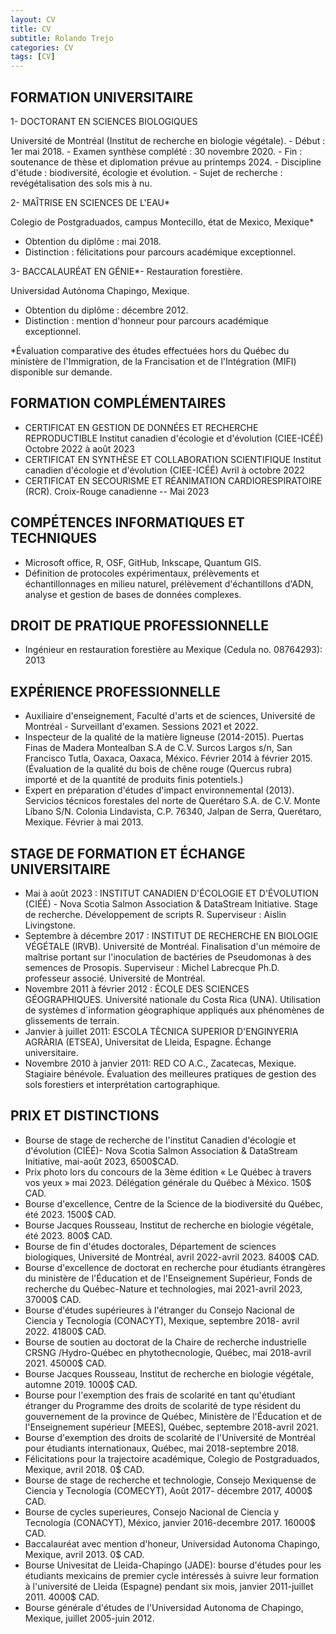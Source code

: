 ```yaml
---
layout: CV
title: CV
subtitle: Rolando Trejo
categories: CV
tags: [CV]
---
```


## FORMATION UNIVERSITAIRE

1- DOCTORANT EN SCIENCES BIOLOGIQUES

Université de Montréal (Institut de recherche en biologie végétale). - Début : 1er mai 2018. - Examen synthèse complété : 30 novembre 2020. - Fin : soutenance de thèse et diplomation prévue au printemps 2024. - Discipline d'étude : biodiversité, écologie et évolution. - Sujet de recherche : revégétalisation des sols mis à nu.

2- MAÎTRISE EN SCIENCES DE L'EAU\*

Colegio de Postgraduados, campus Montecillo, état de Mexico, Mexique\*

-   Obtention du diplôme : mai 2018.
-   Distinction : félicitations pour parcours académique exceptionnel.

3- BACCALAURÉAT EN GÉNIE\*- Restauration forestière.

Universidad Autónoma Chapingo, Mexique.

-   Obtention du diplôme : décembre 2012.
-   Distinction : mention d'honneur pour parcours académique exceptionnel.

\*Évaluation comparative des études effectuées hors du Québec du ministère de l'Immigration, de la Francisation et de l'Intégration (MIFI) disponible sur demande.

## FORMATION COMPLÉMENTAIRES

-   CERTIFICAT EN GESTION DE DONNÉES ET RECHERCHE REPRODUCTIBLE Institut canadien d'écologie et d'évolution (CIEE-ICÉÉ) Octobre 2022 à août 2023
-   CERTIFICAT EN SYNTHÈSE ET COLLABORATION SCIENTIFIQUE Institut canadien d'écologie et d'évolution (CIEE-ICÉÉ) Avril à octobre 2022
-   CERTIFICAT EN SECOURISME ET RÉANIMATION CARDIORESPIRATOIRE (RCR). Croix-Rouge canadienne -- Mai 2023

## COMPÉTENCES INFORMATIQUES ET TECHNIQUES

-   Microsoft office, R, OSF, GitHub, Inkscape, Quantum GIS.
-   Définition de protocoles expérimentaux, prélèvements et échantillonnages en milieu naturel, prélèvement d'échantillons d'ADN, analyse et gestion de bases de données complexes.

## DROIT DE PRATIQUE PROFESSIONNELLE

-   Ingénieur en restauration forestière au Mexique (Cedula no. 08764293): 2013

## EXPÉRIENCE PROFESSIONNELLE

-   Auxiliaire d'enseignement, Faculté d'arts et de sciences, Université de Montréal - Surveillant d'examen. Sessions 2021 et 2022.
-   Inspecteur de la qualité de la matière ligneuse (2014-2015). Puertas Finas de Madera Montealban S.A de C.V. Surcos Largos s/n, San Francisco Tutla, Oaxaca, Oaxaca, México. Février 2014 à février 2015. (Évaluation de la qualité du bois de chêne rouge (Quercus rubra) importé et de la quantité de produits finis potentiels.)
-   Expert en préparation d'études d'impact environnemental (2013). Servicios técnicos forestales del norte de Querétaro S.A. de C.V. Monte Líbano S/N. Colonia Lindavista, C.P. 76340, Jalpan de Serra, Querétaro, Mexique. Février à mai 2013.

## STAGE DE FORMATION ET ÉCHANGE UNIVERSITAIRE

-   Mai à août 2023 : INSTITUT CANADIEN D'ÉCOLOGIE ET D'ÉVOLUTION (CIÉÉ) - Nova Scotia Salmon Association & DataStream Initiative. Stage de recherche. Développement de scripts R. Superviseur : Aislin Livingstone.
-   Septembre à décembre 2017 : INSTITUT DE RECHERCHE EN BIOLOGIE VÉGÉTALE (IRVB). Université de Montréal. Finalisation d'un mémoire de maîtrise portant sur l'inoculation de bactéries de Pseudomonas à des semences de Prosopis. Superviseur : Michel Labrecque Ph.D. professeur associé. Université de Montréal.
-   Novembre 2011 à février 2012 : ÉCOLE DES SCIENCES GÉOGRAPHIQUES. Université nationale du Costa Rica (UNA). Utilisation de systèmes d´information géographique appliqués aux phénomènes de glissements de terrain.
-   Janvier à juillet 2011: ESCOLA TÈCNICA SUPERIOR D'ENGINYERIA AGRÀRIA (ETSEA), Universitat de Lleida, Espagne. Échange universitaire.
-   Novembre 2010 à janvier 2011: RED CO A.C., Zacatecas, Mexique. Stagiaire bénévole. Évaluation des meilleures pratiques de gestion des sols forestiers et interprétation cartographique.

## PRIX ET DISTINCTIONS

-   Bourse de stage de recherche de l'institut Canadien d'écologie et d'évolution (CIÉÉ)- Nova Scotia Salmon Association & DataStream Initiative, mai-août 2023, 6500\$CAD.
-   Prix photo lors du concours de la 3ème édition « Le Québec à travers vos yeux » mai 2023. Délégation générale du Québec à México. 150\$ CAD.
-   Bourse d'excellence, Centre de la Science de la biodiversité du Québec, été 2023. 1500\$ CAD.
-   Bourse Jacques Rousseau, Institut de recherche en biologie végétale, été 2023. 800\$ CAD.
-   Bourse de fin d'études doctorales, Département de sciences biologiques, Université de Montréal, avril 2022-avril 2023. 8400\$ CAD.
-   Bourse d'excellence de doctorat en recherche pour étudiants étrangères du ministère de l'Éducation et de l'Enseignement Supérieur, Fonds de recherche du Québec-Nature et technologies, mai 2021-avril 2023, 37000\$ CAD.
-   Bourse d'études supérieures à l'étranger du Consejo Nacional de Ciencia y Tecnología (CONACYT), Mexique, septembre 2018- avril 2022. 41800\$ CAD.
-   Bourse de soutien au doctorat de la Chaire de recherche industrielle CRSNG /Hydro-Québec en phytothecnologie, Québec, mai 2018-avril 2021. 45000\$ CAD.
-   Bourse Jacques Rousseau, Institut de recherche en biologie végétale, automne 2019. 1000\$ CAD.
-   Bourse pour l'exemption des frais de scolarité en tant qu'étudiant étranger du Programme des droits de scolarité de type résident du gouvernement de la province de Québec, Ministère de l'Éducation et de l'Enseignement supérieur [MEES], Québec, septembre 2018-avril 2021.
-   Bourse d'exemption des droits de scolarité de l'Université de Montréal pour étudiants internationaux, Québec, mai 2018-septembre 2018.
-   Félicitations pour la trajectoire académique, Colegio de Postgraduados, Mexique, avril 2018. 0\$ CAD.
-   Bourse de stage de recherche et technologie, Consejo Mexiquense de Ciencia y Tecnología (COMECYT), Août 2017- décembre 2017, 4000\$ CAD.
-   Bourse de cycles superieures, Consejo Nacional de Ciencia y Tecnología (CONACYT), México, janvier 2016-decembre 2017. 16000\$ CAD.
-   Baccalauréat avec mention d'honeur, Universidad Autonoma Chapingo, Mexique, avril 2013. 0\$ CAD.
-   Bourse Univesitat de Lleida-Chapingo (JADE): bourse d'études pour les étudiants mexicains de premier cycle intéressés à suivre leur formation à l'université de Lleida (Espagne) pendant six mois, janvier 2011-juillet 2011. 4000\$ CAD.
-   Bourse générale d'études de l'Universidad Autonoma de Chapingo, Mexique, juillet 2005-juin 2012.

